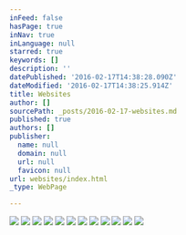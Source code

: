 ```yaml
---
inFeed: false
hasPage: true
inNav: true
inLanguage: null
starred: true
keywords: []
description: ''
datePublished: '2016-02-17T14:38:28.090Z'
dateModified: '2016-02-17T14:38:25.914Z'
title: Websites
author: []
sourcePath: _posts/2016-02-17-websites.md
published: true
authors: []
publisher:
  name: null
  domain: null
  url: null
  favicon: null
url: websites/index.html
_type: WebPage

---
```

![](https://s3-us-west-2.amazonaws.com/the-grid-img/p/1e94804f7988aecaf69324fa78ca3236673de317.png)
![](https://s3-us-west-2.amazonaws.com/the-grid-img/p/528196310b753d1e4edc7edef23ec21f4c978f8f.png)
![](https://s3-us-west-2.amazonaws.com/the-grid-img/p/6895c55a0e312d64c877fabf6ca9829c499646d2.jpg)
![](https://s3-us-west-2.amazonaws.com/the-grid-img/p/fa57c494989eacd6adca532f387959bbcfcdf8d5.png)
![](https://s3-us-west-2.amazonaws.com/the-grid-img/p/17231aa8df5e2461e8c5416741761ca8fb373d63.png)
![](https://s3-us-west-2.amazonaws.com/the-grid-img/p/0510e46e9abd9d3192c31325880c83dfbf1a3618.jpg)
![](https://s3-us-west-2.amazonaws.com/the-grid-img/p/070fe4f630533a3b426b3b539c9108382f7ad1e3.jpg)
![](https://s3-us-west-2.amazonaws.com/the-grid-img/p/fe76ca829a3ea4560dff6bd670b2e5b6c839313c.jpg)
![](https://s3-us-west-2.amazonaws.com/the-grid-img/p/a45471fa5bcadf3b7629417633f71cc26065db03.png)
![](https://s3-us-west-2.amazonaws.com/the-grid-img/p/aac7e425d33423caf3ba97d7e13c43595d5e3a52.png)
![](https://s3-us-west-2.amazonaws.com/the-grid-img/p/750ac6ae46645a87d4b046efbee1454831c9b6de.png)
![](https://s3-us-west-2.amazonaws.com/the-grid-img/p/7992e086da9859f2382faeaa4e45f8edf0897456.png)